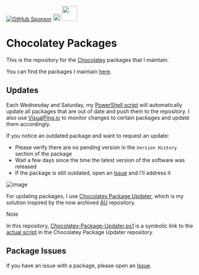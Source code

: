 [![GitHub Sponsor](https://img.shields.io/github/sponsors/asheroto?label=Sponsor&logo=GitHub)](https://github.com/sponsors/asheroto?frequency=one-time&sponsor=asheroto)
<a href="https://ko-fi.com/asheroto"><img src="https://ko-fi.com/img/githubbutton_sm.svg" alt="Ko-Fi Button" height="20px"></a>
<a href="https://www.buymeacoffee.com/asheroto"><img src="https://img.buymeacoffee.com/button-api/?text=Buy me a coffee&emoji=&slug=seb6596&button_colour=FFDD00&font_colour=000000&font_family=Lato&outline_colour=000000&coffee_colour=ffffff](https://img.buymeacoffee.com/button-api/?text=Buy%20me%20a%20coffee&emoji=&slug=asheroto&button_colour=FFDD00&font_colour=000000&font_family=Lato&outline_colour=000000&coffee_colour=ffffff)" height="40px"></a>

# Chocolatey Packages

This is the repository for the [Chocolatey](https://chocolatey.org/) packages that I maintain.

You can find the packages I maintain [here](https://community.chocolatey.org/profiles/asheroto).

## Updates

Each Wednesday and Saturday, my [PowerShell script](https://github.com/asheroto/ChocolateyPackages/blob/master/UpdateAll.ps1) will automatically update all packages that are out of date and push them to the repository. I also use [VisualPing.io](https://visualping.io) to monitor changes to certain packages and update them accordingly.

If you notice an outdated package and want to request an update:
- Please verify there are no pending version in the `Version History` section of the package
- Wait a few days since the time the latest version of the software was released
- If the package is still outdated, open an [Issue](../../issues) and I'll address it

![image](https://github.com/asheroto/ChocolateyPackages/assets/49938263/d64649db-1b5f-4f8b-aae3-37313e4adb8f)

For updating packages, I use [Chocolatey Package Updater](https://github.com/asheroto/Chocolatey-Package-Updater), which is my solution inspired by the now archived [AU](https://github.com/majkinetor/au) repository.

> [!NOTE]
> In this repository, [Chocolatey-Package-Updater.ps1](https://github.com/asheroto/ChocolateyPackages/blob/master/Chocolatey-Package-Updater.ps1) is a symbolic link to the [actual script](https://github.com/asheroto/Chocolatey-Package-Updater/blob/main/Chocolatey-Package-Updater.ps1) in the Chocolatey Package Updater repository.

## Package Issues

If you have an issue with a package, please open an [Issue](../../issues).
